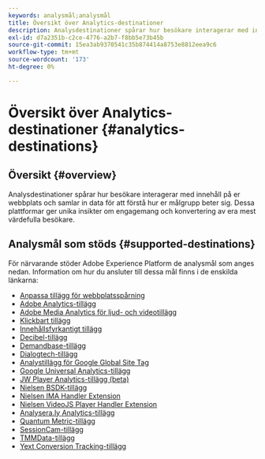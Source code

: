 ```yaml
---
keywords: analysmål;analysmål
title: Översikt över Analytics-destinationer
description: Analysdestinationer spårar hur besökare interagerar med innehåll på er webbplats och samlar in data för att förstå hur er målgrupp beter sig. Dessa plattformar ger unika insikter om engagemang och konvertering av era mest värdefulla besökare.
exl-id: d7a2351b-c2ce-4776-a2b7-f8bb5e73b45b
source-git-commit: 15ea3ab9370541c35b874414a8753e8812eea9c6
workflow-type: tm+mt
source-wordcount: '173'
ht-degree: 0%

---
```


# Översikt över Analytics-destinationer {#analytics-destinations}

## Översikt {#overview}

Analysdestinationer spårar hur besökare interagerar med innehåll på er webbplats och samlar in data för att förstå hur er målgrupp beter sig. Dessa plattformar ger unika insikter om engagemang och konvertering av era mest värdefulla besökare.

## Analysmål som stöds {#supported-destinations}

För närvarande stöder Adobe Experience Platform de analysmål som anges nedan. Information om hur du ansluter till dessa mål finns i de enskilda länkarna:

* [Anpassa tillägg för webbplatsspårning](adform.md)
* [Adobe Analytics-tillägg](adobe-analytics.md)
* [Adobe Media Analytics för ljud- och videotillägg](adobe-video-analytics.md)
* [Klickbart tillägg](clicktale.md)
* [Innehållsfyrkantigt tillägg](contentsquare.md)
* [Decibel-tillägg](decibel.md)
* [Demandbase-tillägg](demandbase.md)
* [Dialogtech-tillägg](dialogtech.md)
* [Analystillägg för Google Global Site Tag](gtag-analytics.md)
* [Google Universal Analytics-tillägg](google-universal-analytics.md)
* [JW Player Analytics-tillägg (beta)](jw-player-analytics.md)
* [Nielsen BSDK-tillägg](nielsen-bsdk.md)
* [Nielsen IMA Handler Extension](nielsen-ima.md)
* [Nielsen VideoJS Player Handler Extension](nielsen-videojs.md)
* [Analysera.ly Analytics-tillägg](parsely.md)
* [Quantum Metric-tillägg](quantum-metric.md)
* [SessionCam-tillägg](sessioncam.md)
* [TMMData-tillägg](tmmdata.md)
* [Yext Conversion Tracking-tillägg](yext.md)
